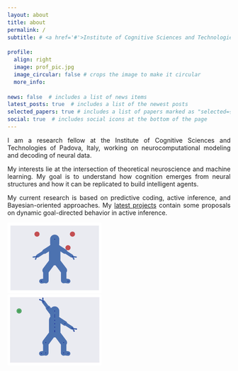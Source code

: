 ```yaml
---
layout: about
title: about
permalink: /
subtitle: # <a href='#'>Institute of Cognitive Sciences and Technologies, National Research Council, Padova</a>

profile:
  align: right
  image: prof_pic.jpg
  image_circular: false # crops the image to make it circular
  more_info:

news: false  # includes a list of news items
latest_posts: true  # includes a list of the newest posts
selected_papers: true # includes a list of papers marked as "selected={true}"
social: true  # includes social icons at the bottom of the page
---
```


<p align="justify">I am a research fellow at the Institute of Cognitive Sciences and Technologies of Padova, Italy, working on neurocomputational modeling and decoding of neural data.
</p>

<p align="justify">My interests lie at the intersection of theoretical neuroscience and machine learning. My goal is to understand how cognition emerges from neural structures and how it can be replicated to build intelligent agents.
</p>

<p align="justify">My current research is based on predictive coding, active inference, and Bayesian-oriented approaches. My <a href='https://priorelli.github.io/projects/'>latest projects</a> contain some proposals on dynamic goal-directed behavior in active inference.
</p>

<div class="row mt-3" style="margin-bottom: 20px;">
    <div class="col-sm mt-3 mt-md-0"><img src="assets/img/karate_kid.gif" width="213" height="160"></div>
    <div class="col-sm mt-3 mt-md-0"><img src="assets/img/matrix.gif" width="213" height="160"></div>
</div>


